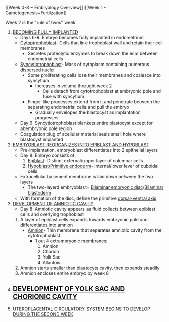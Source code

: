 [[Week 0-8 ~ Embryology Overview]]
[[Week 1 ~ Gametogenesis+Fertilzation]]

Week 2 is the "rule of twos" week

1. <u>BECOMING FULLY IMPLANTED</u>
	- Days 6-9: Embryo becomes fully implanted in endometrium
	- <u>Cytoptrophoblast</u>- Cells that line trophoblast wall and retain their cell membranes
		- Secretes proteolytic enzymes to break down the ecm between endometrial cells
	- <u>Syncytiotrophoblast</u>- Mass of cytoplasm containing numerous dispersed nuclei
		- Some proliferating cells lose their membranes and coalesce into syncytium
			- Increases in volume throught week 2
				- Cells detach from cytotrophoblast at embryonic pole and fuse with syncytium
		- Finger-like processes extend from it and penetrate between the separating endometrial cells and pull the embryo
			- Gradually envelopes the blastocyst as implantation progresses
	- Day 9: Syncytiotrophoblast blankets entire blastocyst except for abembryonic pole region
	- Coagulation plug of acellular material seals small hole where blastocyst implanted
2. <u>EMBRYOBLAST REORGANIZES INTO EPIBLAST AND HYPOBLAST</u>
	- Pre-implantation, embryoblast differentiates into 2 epithelial layers
	- Day 8: Embryo consists of:
		1. <u>Epiblast</u>- Distinct external/upper layer of columnar cells
		2. <u>Hypoblast/Primitive endoderm</u>- Internal/lower lever of cuboidal cells
	- Extracellular basement membrane is laid down between the two layers
		- The two-layerd embryoblast= <u>Bilaminar embryonic disc</u>/<u>Bilaminar blastoderm</u>
	- With formation of the disc, define the primitive <u>dorsal-ventral axis</u>
3. <u>DEVELOPMENT OF AMNIOTIC CAVITY</u>
	- Day 8: Amniotic cavity appears as fluid collects between epiblast cells and overlying trophoblast
	1. A layer of epiblast cells expands towards embryonic pole and differentiates into amnion
		- <u>Amnion</u>- Thin membrane that separates amniotic cavity from the cytotrophoblast
			- 1 out 4 extrambryonic membranes:
				1. Amnion
				2. Chorion
				3. Yolk Sac
				4. Allantois
	2. Amnion starts smaller than blastocyts cavity, then expands steadily
	3. Amnion encloses entire embryo by week 8
4. <u>DEVELOPMENT OF YOLK SAC AND CHORIONIC CAVITY</u>
	- 
5. <u>UTEROPLACENTAL CIRCULATORY SYSTEM BEGINS TO DEVELOP DURING THE SECOND WEEK</u>